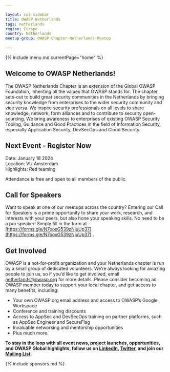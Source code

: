 ```yaml
---

layout: col-sidebar
title: OWASP Netherlands
tags: netherlands
region: Europe
country: Netherlands
meetup-group: OWASP-Chapter-Netherlands-Meetup

---
```


{% include menu.md currentPage="home" %}  

## Welcome to OWASP Netherlands!

The OWASP Netherlands Chapter is an extension of the Global OWASP Foundation, inheriting all the values that OWASP stands for. The chapter sets-out to build great security communities in the Netherlands by bringing security knowledge from enterprises to the wider security community and vice versa. We inspire security professionals on all levels to share knowledge, network, form alliances and to contribute to security open-sourcing. We bring awareness to enterprises of existing OWASP Security Tooling, Guidance and Good Practices in the field of Information Security, especially Application Security, DevSecOps and Cloud Security.

## Next Event - Register Now
Date: January 18 2024  
Location: VU Amsterdam  
Highlights: Red teaming  

Attendance is free and open to all members of the public.

## Call for Speakers
Want to speak at one of our meetups across the country? Entering our Call for Speakers is a prime opportunity to share your work, research, and interests with your peers, but also hone your speaking skills. No need to be a pro speaker! Simply fill in the form at [https://forms.gle/N7ooxG539zNjuUp37](https://forms.gle/N7ooxG539zNjuUp37)  .

## Get Involved

OWASP is a not-for-profit organization and your Netherlands chapter is run by a small group of dedicated volunteers. We’re always looking for amazing people to join us, so if you’d like to get involved, email [netherlands@owasp.org](mailto:netherlands-chapter@owasp.org) for more details.
Please consider becoming an OWASP member today to support your local chapter, and get access to many benefits, including:

- Your own OWASP.org email address and access to OWASP’s Google Workspace
- Conference and training discounts
- Access to AppSec and DevSecOps training on partner platforms, such as AppSec Engineer and SecureFlag
- Invaluable networking and mentorship opportunities
- Plus much more. 

**To stay in the loop with all event news, project launches, opportunities, and OWASP Global highlights, follow us on [LinkedIn](https://www.linkedin.com/groups/1987229/), [Twitter](https://twitter.com/owasp_nl), and join our [Mailing List](https://groups.google.com/a/owasp.org/forum/#!forum/netherlands-chapter).**

{% include sponsors.md %}

